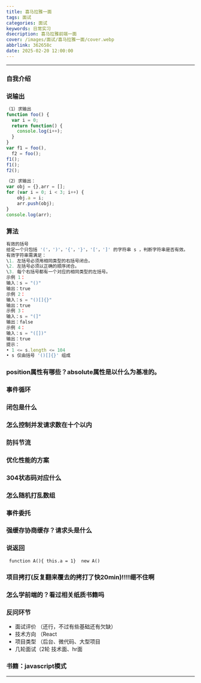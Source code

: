 ```yaml
---
title: 喜马拉雅一面
tags: 面试
categories: 面试
keywords: 日常实习
dsecription: 喜马拉雅前端一面
cover: /images/面试/喜马拉雅一面/cover.webp
abbrlink: 362658c
date: 2025-02-20 12:00:00
---
```


---
### 自我介绍

### 说输出 

```jsx
（1）求输出
function foo() {
  var i = 0;
  return function() {
    console.log(i++);
  }
}
var f1 = foo(),
  f2 = foo();
f1();  
f1();  
f2();  

（2）求输出：
var obj = {},arr = [];
for (var i = 0; i < 3; i++) {
    obj.a = i;
    arr.push(obj);
}
console.log(arr);
```

### 算法 

```jsx
有效的括号 
给定一个只包括 '('，')'，'{'，'}'，'['，']' 的字符串 s ，判断字符串是否有效。
有效字符串需满足：
\1. 左括号必须用相同类型的右括号闭合。
\2. 左括号必须以正确的顺序闭合。
\3. 每个右括号都有一个对应的相同类型的左括号。
示例 1：
输入：s = "()"
输出：true
示例 2：
输入：s = "()[]{}"
输出：true
示例 3：
输入：s = "(]"
输出：false
示例 4：
输入：s = "([])"
输出：true
提示：
• 1 <= s.length <= 104
• s 仅由括号 '()[]{}' 组成
```

### position属性有哪些？absolute属性是以什么为基准的。

### 事件循环

### 闭包是什么 

### 怎么控制并发请求数在十个以内 

### 防抖节流 

### 优化性能的方案 

### 304状态码对应什么 

### 怎么随机打乱数组 

### 事件委托 

### 强缓存协商缓存？请求头是什么 

### 说返回 

```
 function A(){ this.a = 1}  new A() 
```

### 项目拷打(反复翻来覆去的拷打了快20min)!!!!绷不住啊 

### 怎么学前端的？看过相关纸质书籍吗 

### 反问环节 

- 面试评价 （还行，不过有些基础还有欠缺）
- 技术方向 （React
- 项目类型 （后台、微代码、大型项目
- 几轮面试（2轮 技术面、hr面

### 书籍：javascript模式 
---
